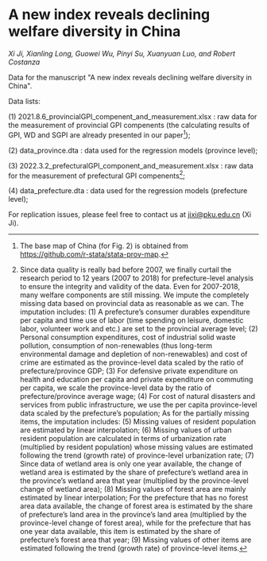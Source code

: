 # A new index reveals declining welfare diversity in China
*Xi Ji, Xianling Long, Guowei Wu, Pinyi Su, Xuanyuan Luo, and Robert Costanza*

Data for the manuscript "A new index reveals declining welfare diversity in China".

Data lists: 

(1) 2021.8.6_provincialGPI_compenent_and_measurement.xlsx : raw data for the measurement of provincial GPI compenents (the calculating results of GPI, WD and SGPI are already presented in our paper[^1]);

(2) data_province.dta : data used for the regression models (province level);

(3) 2022.3.2_prefecturalGPI_component_and_measurement.xlsx : raw data for the measurement of prefectural GPI compenents[^2];

(4) data_prefecture.dta : data used for the regression models (prefecture level);

For replication issues, please feel free to contact us at jixi@pku.edu.cn (Xi Ji).


[^1]: The base map of China (for Fig. 2) is obtained from https://github.com/r-stata/stata-prov-map.

[^2]: Since data quality is really bad before 2007, we finally curtail the research period to 12 years (2007 to 2018) for prefecture-level analysis to ensure the integrity and validity of the data. Even for 2007-2018, many welfare components are still missing. We impute the completely missing data based on provincial data as reasonable as we can. The imputation includes: (1) A prefecture’s consumer durables expenditure per capita and time use of labor (time spending on leisure, domestic labor, volunteer work and etc.) are set to the provincial average level; (2) Personal consumption expenditures, cost of industrial solid waste pollution, consumption of non-renewables (thus long-term environmental damage and depletion of non-renewables) and cost of crime are estimated as the province-level data scaled by the ratio of prefecture/province GDP; (3) For defensive private expenditure on health and education per capita and private expenditure on commuting per capita, we scale the province-level data by the ratio of prefecture/province average wage; (4) For cost of natural disasters and services from public infrastructure, we use the per capita province-level data scaled by the prefecture’s population; As for the partially missing items, the imputation includes: (5) Missing values of resident population are estimated by linear interpolation; (6) Missing values of urban resident population are calculated in terms of urbanization rate (multiplied by resident population) whose missing values are estimated following the trend (growth rate) of province-level urbanization rate; (7) Since data of wetland area is only one year available, the change of wetland area is estimated by the share of prefecture’s wetland area in the province’s wetland area that year (multiplied by the province-level change of wetland area); (8) Missing values of forest area are mainly estimated by linear interpolation; For the prefecture that has no forest area data available, the change of forest area is estimated by the share of prefecture’s land area in the province’s land area (multiplied by the province-level change of forest area), while for the prefecture that has one year data available, this item is estimated by the share of prefecture’s forest area that year; (9) Missing values of other items are estimated following the trend (growth rate) of province-level items.
